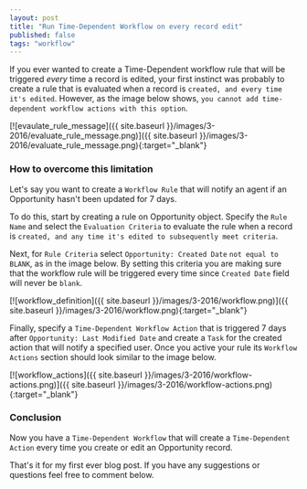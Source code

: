 ```yaml
---
layout: post
title: "Run Time-Dependent Workflow on every record edit"
published: false
tags: "workflow"
---
```


If you ever wanted to create a Time-Dependent workflow rule that will be triggered _every_ time a record is edited,
your first instinct was probably to create a rule that is evaluated when a record is `created, and every time it's edited`.
However, as the image below shows, `you cannot add time-dependent workflow actions with this option`.

[![evaulate_rule_message]({{ site.baseurl }}/images/3-2016/evaluate_rule_message.png)]({{ site.baseurl }}/images/3-2016/evaluate_rule_message.png){:target="_blank"}

### How to overcome this limitation

Let's say you want to create a `Workflow Rule` that will notify an agent if an Opportunity hasn't been updated
for 7 days.

To do this, start by creating a rule on Opportunity object. Specify the `Rule Name` and select the `Evaluation Criteria` to
evaluate the rule when a record is `created, and any time it's edited to subsequently meet criteria`.

Next, for `Rule Criteria` select `Opportunity: Created Date` `not equal to` `BLANK`, as in the image below. By setting this criteria you are making
sure that the workflow rule will be triggered every time since `Created Date` field will never be `blank`.

[![workflow_definition]({{ site.baseurl }}/images/3-2016/workflow.png)]({{ site.baseurl }}/images/3-2016/workflow.png){:target="_blank"}

Finally, specify a `Time-Dependent Workflow Action` that is triggered 7 days after `Opportunity: Last Modified Date` and create a `Task` for the created action that will notify a specified user. Once you active your rule its `Workflow Actions` section should look similar to the image below.

[![workflow_actions]({{ site.baseurl }}/images/3-2016/workflow-actions.png)]({{ site.baseurl }}/images/3-2016/workflow-actions.png){:target="_blank"}

### Conclusion

Now you have a `Time-Dependent Workflow` that will create a `Time-Dependent Action` every time you create or edit an Opportunity record.

That's it for my first ever blog post. If you have any suggestions or questions feel free to comment below.
